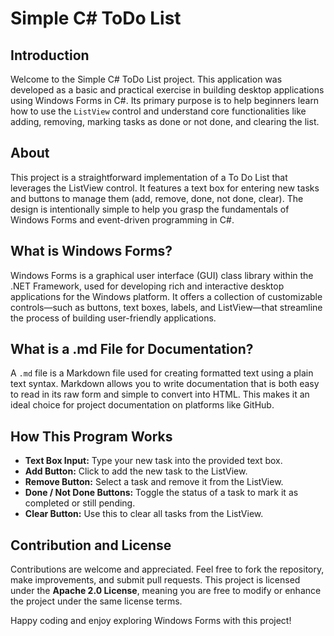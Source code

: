 # Simple C# ToDo List

## Introduction
Welcome to the Simple C# ToDo List project. This application was developed as a basic and practical exercise in building desktop applications using Windows Forms in C#. Its primary purpose is to help beginners learn how to use the `ListView` control and understand core functionalities like adding, removing, marking tasks as done or not done, and clearing the list.

## About
This project is a straightforward implementation of a To Do List that leverages the ListView control. It features a text box for entering new tasks and buttons to manage them (add, remove, done, not done, clear). The design is intentionally simple to help you grasp the fundamentals of Windows Forms and event-driven programming in C#.

## What is Windows Forms?
Windows Forms is a graphical user interface (GUI) class library within the .NET Framework, used for developing rich and interactive desktop applications for the Windows platform. It offers a collection of customizable controls—such as buttons, text boxes, labels, and ListView—that streamline the process of building user-friendly applications.

## What is a .md File for Documentation?
A `.md` file is a Markdown file used for creating formatted text using a plain text syntax. Markdown allows you to write documentation that is both easy to read in its raw form and simple to convert into HTML. This makes it an ideal choice for project documentation on platforms like GitHub.

## How This Program Works
- **Text Box Input:** Type your new task into the provided text box.
- **Add Button:** Click to add the new task to the ListView.
- **Remove Button:** Select a task and remove it from the ListView.
- **Done / Not Done Buttons:** Toggle the status of a task to mark it as completed or still pending.
- **Clear Button:** Use this to clear all tasks from the ListView.

## Contribution and License
Contributions are welcome and appreciated. Feel free to fork the repository, make improvements, and submit pull requests. This project is licensed under the **Apache 2.0 License**, meaning you are free to modify or enhance the project under the same license terms.

Happy coding and enjoy exploring Windows Forms with this project!
